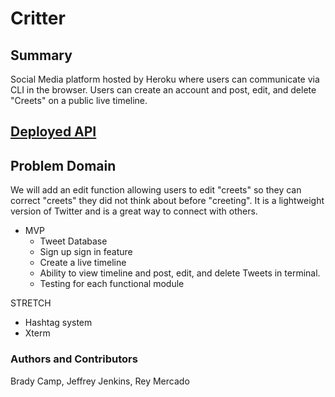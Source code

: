 # Critter

## Summary

Social Media platform hosted by Heroku where users can communicate via CLI in the browser. Users can create an account and post, edit, and delete "Creets" on a public live timeline.

## [Deployed API](https://bjr-critter.herokuapp.com/)

## Problem Domain

We will add an edit function allowing users to edit "creets" so they can correct "creets" they did not think about before "creeting". It is a lightweight version of Twitter and is a great way to connect with others.

- MVP
  - Tweet Database
  - Sign up sign in feature
  - Create a live timeline
  - Ability to view timeline and post, edit, and delete Tweets in terminal.
  - Testing for each functional module

STRETCH

- Hashtag system
- Xterm

### Authors and Contributors

Brady Camp, Jeffrey Jenkins, Rey Mercado
